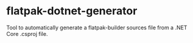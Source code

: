 # flatpak-dotnet-generator
Tool to automatically generate a flatpak-builder sources file from a .NET Core .csproj file.
